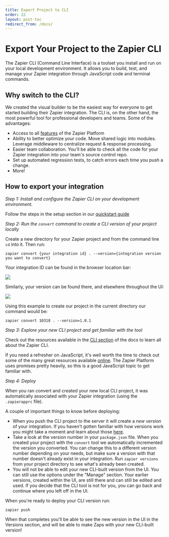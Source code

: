 ```yaml
---
title: Export Project to CLI
order: 22
layout: post-toc
redirect_from: /docs/
---
```


# Export Your Project to the Zapier CLI

The Zapier CLI (Command Line Interface) is a toolset you install and run on your local development environment. It allows you to build, test, and manage your Zapier integration through JavaScript code and terminal commands.

<a id="why"></a>

## Why switch to the CLI?

We created the visual builder to be the easiest way for everyone to get started building their Zapier integration. The CLI is, on the other hand, the most powerful tool for professional developers and teams. Some of the advantages:

- Access to all [features](/docs/vs) of the Zapier Platform
- Ability to better optimize your code. Move shared logic into modules. Leverage middleware to centralize request & response processing.
- Easier team collaboration. You'll be able to check all the code for your Zapier integration into your team's source control repo.
- Set up automated regression tests, to catch errors each time you push a change.
- More!

<a id="how"></a>

## How to export your integration

_Step 1: Install and configure the Zapier CLI on your development environment._

Follow the steps in the setup section in our [quickstart guide](https://zapier.com/developer/start/introduction)

_Step 2: Run the `convert` command to create a CLI version of your project locally_

Create a new directory for your Zapier project and from the command line `cd` into it. Then run:

`zapier convert {your integration id} . --version={integration version you want to convert}`

Your integration ID can be found in the browser location bar:

![](https://zappy.zapier.com/4452B664-3C68-4762-A85A-4AF75DAB0E62.png)

Similarly, your version can be found there, and elsewhere throughout the UI:

![](https://zappy.zapier.com/ECE260EE-8B9D-46B7-B6AD-6BEA5078EEDF.png)

Using this example to create our project in the current directory our command would be:

`zapier convert 10318 . --version=1.0.1`

_Step 3: Explore your new CLI project and get familiar with the tool_

Check out the resources available in the [CLI section](/cli_docs/docs) of the docs to learn all about the Zapier CLI.

If you need a refresher on JavaScript, it's well worth the time to check out some of the many great resources available [online](https://javascript.info/). The Zapier Platform uses promises pretty heavily, so this is a good JavaScript topic to get familiar with.

_Step 4: Deploy_

When you ran convert and created your new local CLI project, it was automatically associated with your Zapier integration (using the `.zapierapprc` file).

A couple of important things to know before deploying:

- When you push the CLI project to the server it will create a _new version_ of your integration. If you haven't gotten familiar with how versions work you might take a moment and learn about those [here](https://platform.zapier.com/docs/versions).
- Take a look at the version number in your `package.json` file. When you created your project with the `convert` tool we automatically incremented the version you converted. You can change this to a different version number depending on your needs, but make sure a version with that number doesn't already exist in your integration. Run `zapier versions` from your project directory to see what's already been created.
- You will not be able to edit your new CLI-built version from the UI. You can still use the options under the "Manage" section. Your earlier versions, created within the UI, are still there and can still be edited and used. If you decide that the CLI tool is not for you, you can go back and continue where you left off in the UI.

When you're ready to deploy your CLI version run:

`zapier push`

When that completes you'll be able to see the new version in the UI in the Versions section, and will be able to make Zaps with your new CLI-built version!
